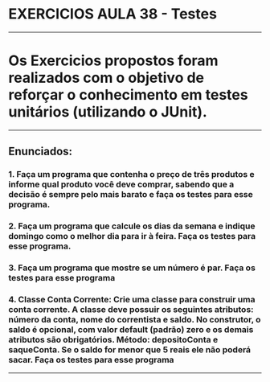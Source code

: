 # EXERCICIOS AULA 38 - Testes
<hr>

# Os Exercicios propostos foram realizados com o objetivo de reforçar o conhecimento em testes unitários (utilizando o JUnit).
<hr>

## Enunciados:

### 1. Faça um programa que contenha o preço de três produtos e informe qual produto você deve comprar, sabendo que a decisão é sempre pelo mais barato e faça os testes para esse programa.

### 2. Faça um programa que calcule os dias da semana e indique domingo como o melhor dia para ir à feira. Faça os testes para esse programa.

### 3. Faça um programa que mostre se um número é par. Faça os testes para esse programa

### 4. Classe Conta Corrente: Crie uma classe para construir uma conta corrente. A classe deve possuir os seguintes atributos: número da conta, nome do correntista e saldo. No construtor, o saldo é opcional, com valor default (padrão) zero e os demais atributos são obrigatórios. Método: depositoConta e saqueConta. Se o saldo for menor que 5 reais ele não poderá sacar. Faça os testes para esse programa

<hr>